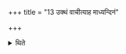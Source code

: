 +++
title = "13 उक्थं वाचीत्याह माध्यन्दिनं"

+++

<details><summary>थिते</summary>

उक्थं वाचीत्याह माध्यन्दिनं सवनं प्रतिगीर्य शस्त्रंशस्त्रं वा । विश्वे देवा मरुत इति संस्थिते सवन आहुतिं जुहोति १३
</details>
